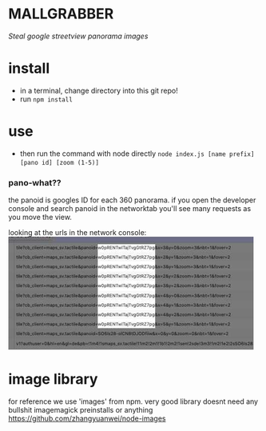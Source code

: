 # MALLGRABBER
*Steal google streetview panorama images*

# install
- in a terminal, change directory into this git repo!
- run `npm install`

# use
- then run the command with node directly `node index.js [name prefix] [pano id] [zoom (1-5)]`

### pano-what??
the panoid is googles ID for each 360 panorama. if you open the developer console and search panoid in the networktab you'll see many requests as you move the view.

looking at the urls in the network console:
![](panoid_example.jpg)

# image library
for reference we use 'images' from npm. very good library doesnt need any bullshit imagemagick preinstalls or anything
https://github.com/zhangyuanwei/node-images